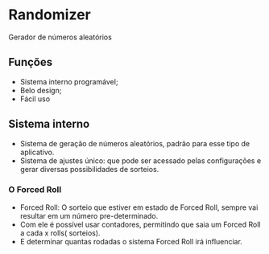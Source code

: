 ﻿# Randomizer
Gerador de números aleatórios

## Funções
- Sistema interno programável;
- Belo design;
- Fácil uso

## Sistema interno
- Sistema de geração de números aleatórios, padrão para esse tipo de aplicativo.
- Sistema de ajustes único: que pode ser acessado pelas configurações e gerar diversas possibilidades de sorteios.

### O Forced Roll
- Forced Roll: O sorteio que estiver em estado de Forced Roll, sempre vai resultar em um número pre-determinado. 
- Com ele é possível usar contadores, permitindo que saia um Forced Roll a cada x rolls( sorteios). 
- E determinar quantas rodadas o sistema Forced Roll irá influenciar.
